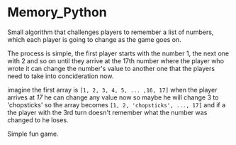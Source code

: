 # Memory_Python
Small algorithm that challenges players to remember a list of numbers, which each player is going to change as the game goes on.

The process is simple, the first player starts with the number 1, the next one with 2 and so on until they arrive at the 17th number where the player who wrote it can change the number's value to another one that the players need to take into concideration now.

imagine the first array is `[1, 2, 3, 4, 5, ... ,16, 17]` when the player arrives at *17* he can change any value now so maybe he will change 3 to 'chopsticks' so the array becomes `[1, 2, 'chopsticks', ..., 17]` and if a the player with the 3rd turn doesn't remember what the number was changed to he loses. 

Simple fun game.
